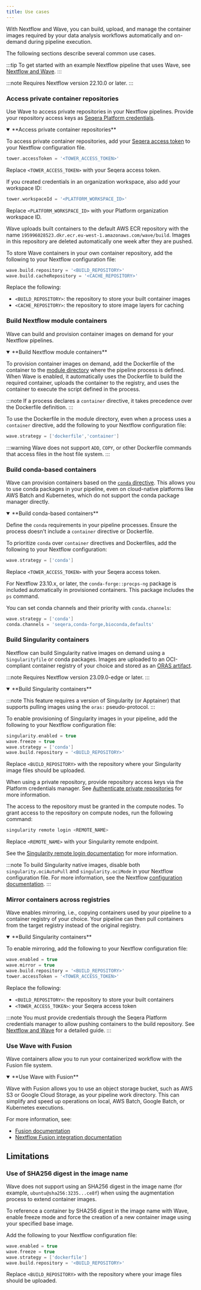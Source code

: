 ```yaml
---
title: Use cases
---
```


With Nextflow and Wave, you can build, upload, and manage the container images required by your data analysis workflows automatically and on-demand during pipeline execution.

The following sections describe several common use cases.

:::tip
To get started with an example Nextflow pipeline that uses Wave, see [Nextflow and Wave](../tutorials/nextflow-wave.mdx).
:::

:::note
Requires Nextflow version 22.10.0 or later.
:::

### Access private container repositories

Use Wave to access private repositories in your Nextflow pipelines. Provide your repository access keys as [Seqera Platform credentials](https://docs.seqera.io/platform/latest/credentials/overview).

<details open>
<summary>**Access private container repositories**</summary>

To access private container repositories, add your [Seqera access token](https://docs.seqera.io/platform/latest/api/overview#authentication) to your Nextflow configuration file.

```groovy
tower.accessToken = '<TOWER_ACCESS_TOKEN>'
```

Replace `<TOWER_ACCESS_TOKEN>` with your Seqera access token.

If you created credentials in an organization workspace, also add your workspace ID:

```groovy
tower.workspaceId = '<PLATFORM_WORKSPACE_ID>'
```

Replace `<PLATFORM_WORKSPACE_ID>` with your Platform organization workspace ID.

Wave uploads built containers to the default AWS ECR repository with the name `195996028523.dkr.ecr.eu-west-1.amazonaws.com/wave/build`.
Images in this repository are deleted automatically one week after they are pushed.

To store Wave containers in your own container repository, add the following to your Nextflow configuration file:

```groovy
wave.build.repository = '<BUILD_REPOSITORY>'
wave.build.cacheRepository = '<CACHE_REPOSITORY>'
```

Replace the following:

- `<BUILD_REPOSITORY>`: the repository to store your built container images
- `<CACHE_REPOSITORY>`: the repository to store image layers for caching

</details>

### Build Nextflow module containers

Wave can build and provision container images on demand for your Nextflow pipelines.

<details open>
<summary>**Build Nextflow module containers**</summary>

To provision container images on demand, add the Dockerfile of the container to the [module directory](https://www.nextflow.io/docs/latest/module.html#module-directory) where the pipeline process is defined.
When Wave is enabled, it automatically uses the Dockerfile to build the required container, uploads the container to the registry, and uses the container to execute the script defined in the process.

:::note
If a process declares a `container` directive, it takes precedence over the Dockerfile definition.
:::

To use the Dockerfile in the module directory, even when a process uses a `container` directive, add the following to your Nextflow configuration file:

```groovy
wave.strategy = ['dockerfile','container']
```

:::warning
Wave does not support `ADD`, `COPY`, or other Dockerfile commands that access files in the host file system.
:::

</details>

### Build conda-based containers

Wave can provision containers based on the [`conda` directive](https://www.nextflow.io/docs/latest/process.html#conda).
This allows you to use conda packages in your pipeline, even on cloud-native platforms like AWS Batch and Kubernetes, which do not support the conda package manager directly.

<details open>
<summary>**Build conda-based containers**</summary>

Define the `conda` requirements in your pipeline processes.
Ensure the process doesn't include a `container` directive or Dockerfile.

To prioritize `conda` over `container` directives and Dockerfiles, add the following to your Nextflow configuration:

```groovy
wave.strategy = ['conda']
```

Replace `<TOWER_ACCESS_TOKEN>` with your Seqera access token.

For Nextflow 23.10.x, or later, the `conda-forge::procps-ng` package is included automatically in provisioned containers. This package includes the `ps` command.

You can set conda channels and their priority with `conda.channels`:

```groovy
wave.strategy = ['conda']
conda.channels = 'seqera,conda-forge,bioconda,defaults'
```

</details>

### Build Singularity containers

Nextflow can build Singularity native images on demand using a `Singularityfile` or conda packages.
Images are uploaded to an OCI-compliant container registry of your choice and stored as an [ORAS artifact](https://oras.land/).

:::note
Requires Nextflow version 23.09.0-edge or later.
:::

<details open>
<summary>**Build Singularity containers**</summary>

:::note
This feature requires a version of Singularity (or Apptainer) that supports pulling images using the `oras:` pseudo-protocol.
:::

To enable provisioning of Singularity images in your pipeline, add the following to your Nextflow configuration file:

```groovy
singularity.enabled = true
wave.freeze = true
wave.strategy = ['conda']
wave.build.repository = '<BUILD_REPOSITORY>'
```

Replace `<BUILD_REPOSITORY>` with the repository where your Singularity image files should be uploaded.

When using a private repository, provide repository access keys via the Platform credentials manager. See [Authenticate private repositories](https://docs.seqera.io/platform/24.1/credentials/overview) for more information.

The access to the repository must be granted in the compute nodes. To grant access to the repository on compute nodes, run the following command:

```bash
singularity remote login <REMOTE_NAME>
```

Replace `<REMOTE_NAME>` with your Singularity remote endpoint.

See the [Singularity remote login documentation](https://docs.sylabs.io/guides/3.1/user-guide/cli/singularity_remote_login.html) for more information.

:::note
To build Singularity native images, disable both `singularity.ociAutoPull` and `singularity.ociMode` in your Nextflow configuration file. For more information, see the Nextflow [configuration documentation](https://www.nextflow.io/docs/latest/config.html#config-singularity).
:::

</details>

### Mirror containers across registries

Wave enables mirroring, i.e., copying containers used by your pipeline to a container registry of your choice.
Your pipeline can then pull containers from the target registry instead of the original registry.

<details open>
<summary>**Build Singularity containers**</summary>

To enable mirroring, add the following to your Nextflow configuration file:

```groovy
wave.enabled = true
wave.mirror = true
wave.build.repository = '<BUILD_REPOSITORY>'
tower.accessToken = '<TOWER_ACCESS_TOKEN>'
```

Replace the following:

- `<BUILD_REPOSITORY>`: the repository to store your built containers
- `<TOWER_ACCESS_TOKEN>`: your Seqera access token

:::note
You must provide credentials through the Seqera Platform credentials manager to allow pushing containers to the build repository. See [Nextflow and Wave](./tutorials/nextflow-wave.mdx) for a detailed guide.
:::

</details>

### Use Wave with Fusion

Wave containers allow you to run your containerized workflow with the Fusion file system.

<details open>
<summary>**Use Wave with Fusion**</summary>

Wave with Fusion allows you to use an object storage bucket, such as AWS S3 or Google Cloud Storage, as your pipeline work directory.
This can simplify and speed up operations on local, AWS Batch, Google Batch, or Kubernetes executions.

For more information, see:
- [Fusion documentation](https://docs.seqera.io/fusion)
- [Nextflow Fusion integration documentation](https://www.nextflow.io/docs/latest/fusion.html)

</details>

## Limitations

### Use of SHA256 digest in the image name

Wave does not support using an SHA256 digest in the image name (for example, `ubuntu@sha256:3235...ce8f`) when using the augmentation process to extend container images.

To reference a container by SHA256 digest in the image name with Wave, enable freeze mode and force the creation of a new container image using your specified base image.

Add the following to your Nextflow configuration file:

```groovy
wave.enabled = true
wave.freeze = true
wave.strategy = ['dockerfile']
wave.build.repository = '<BUILD_REPOSITORY>'
```

Replace `<BUILD_REPOSITORY>` with the repository where your image files should be uploaded.
